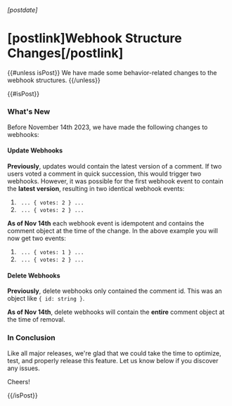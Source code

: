 ###### [postdate]
# [postlink]Webhook Structure Changes[/postlink]

{{#unless isPost}}
We have made some behavior-related changes to the webhook structures.
{{/unless}}

{{#isPost}}

### What's New

Before November 14th 2023, we have made the following changes to webhooks:

#### Update Webhooks

**Previously**, updates would contain the latest version of a comment. If two users voted a comment in quick succession, this would
trigger two webhooks. However, it was possible for the first webhook event to contain the **latest version**, resulting in two
identical webhook events:

1. ` ... { votes: 2 } ...`
2. ` ... { votes: 2 } ...`

**As of Nov 14th** each webhook event is idempotent and contains the comment object at the time of the change. In the above example you will now get two events:

1. ` ... { votes: 1 } ...`
2. ` ... { votes: 2 } ...`

#### Delete Webhooks

**Previously**, delete webhooks only contained the comment id. This was an object like `{ id: string }`.

**As of Nov 14th**, delete webhooks will contain the **entire** comment object at the time of removal.

### In Conclusion

Like all major releases, we're glad that we could take the time to optimize, test, and properly release this feature. Let us know
below if you discover any issues.

Cheers!

{{/isPost}}
